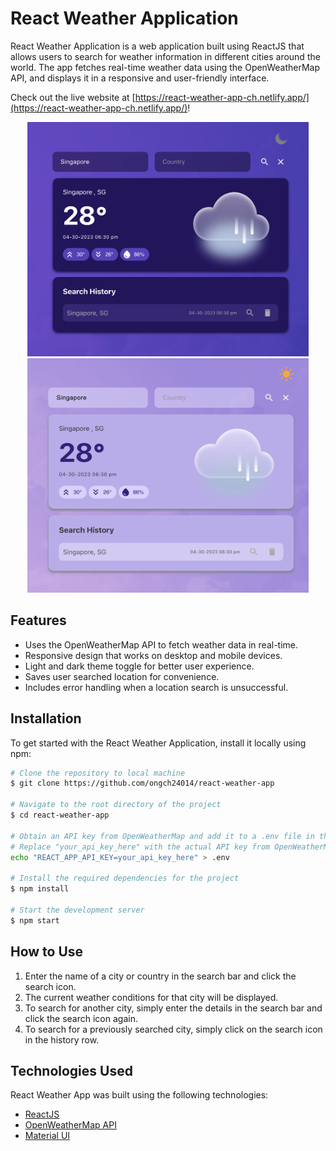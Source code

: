 # React Weather Application
React Weather Application is a web application built using ReactJS that allows users to search for weather information in different cities around the world. The app fetches real-time weather data using the OpenWeatherMap API, and displays it in a responsive and user-friendly interface.

Check out the live website at [https://react-weather-app-ch.netlify.app/](https://react-weather-app-ch.netlify.app/)!
<p align="middle">
  <img src="./src/images/screenshot_1.png" width="450" height="375"/>
  <img src="./src/images/screenshot_2.png" width="450" height="375"/>
</p>

## Features
- Uses the OpenWeatherMap API to fetch weather data in real-time.
- Responsive design that works on desktop and mobile devices.
- Light and dark theme toggle for better user experience.
- Saves user searched location for convenience.
- Includes error handling when a location search is unsuccessful.

## Installation
To get started with the React Weather Application, install it locally using npm:
```bash
# Clone the repository to local machine
$ git clone https://github.com/ongch24014/react-weather-app

# Navigate to the root directory of the project
$ cd react-weather-app

# Obtain an API key from OpenWeatherMap and add it to a .env file in the root of the project
# Replace "your_api_key_here" with the actual API key from OpenWeatherMap
echo "REACT_APP_API_KEY=your_api_key_here" > .env

# Install the required dependencies for the project
$ npm install

# Start the development server
$ npm start
```
## How to Use
1. Enter the name of a city or country in the search bar and click the search icon. 
2. The current weather conditions for that city will be displayed.
3. To search for another city, simply enter the details in the search bar and click the search icon again.
4. To search for a previously searched city, simply click on the search icon in the history row.

## Technologies Used
React Weather App was built using the following technologies:
- [ReactJS](https://react.dev/)
- [OpenWeatherMap API](https://openweathermap.org/api)
- [Material UI](https://mui.com/)
